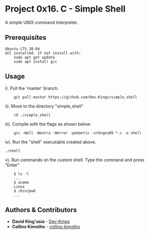 # Project 0x16. C - Simple Shell

A simple UNIX command interpreter.

## Prerequisites

```
Ubuntu LTS 20.04
GCC installed. If not install with: 
	sudo apt get update
	sudo apt install gcc
```

## Usage
i). Pull the 'master' branch.
```
	git pull master https://github.com/Dev-Kings/simple_shell
```

ii). Move to the directory "simple_shell"
```
	cd ./simple_shell
```

iii). Compile with the flags as shown below:
```
	gcc -Wall -Wextra -Werror -pedantic -std=gnu89 *.c -o shell
```

iv). Run the "shell" executable created above.
```
./shell
```

v). Run commands on the custom shell. Type the command and press "Enter"
```
	$ ls -l
	...
	$ uname
	Linux
	$ /bin/pwd
	...
```
## Authors & Contributors

* **David King'asia** - [Dev-Kings](https://github.com/Dev-Kings)
* **Collins Kimotho** - [collins-kimotho](https://github.com/collins-kimotho)

